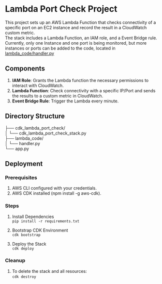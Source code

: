 # Lambda Port Check Project

This project sets up an AWS Lambda Function that checks connectivity of a
specific port on an EC2 instance and record the result in a CloudWatch
custom metric.  
The stack includes a Lambda Function, an IAM role, and a Event Bridge rule.  
Currently, only one Instance and one port is being monitored, but more
instances or ports can be added to the code, located in [lambda_code/handler.py](./lambda_code/handler.py)  

## Components

1. **IAM Role**: Grants the Lambda function the necessary permissions
to interact with CloudWatch.
2. **Lambda Function**: Check connectivity with a specific IP/Port and
sends the results to a custom metric in CloudWatch.
3. **Event Bridge Rule**: Trigger the Lambda every minute.

## Directory Structure

├── cdk_lambda_port_check/  
│  └── cdk_lambda_port_check_stack.py  
├── lambda_code/  
│  └── handler.py  
└──  app.py  

## Deployment

### Prerequisites

1. AWS CLI configured with your credentials.
2. AWS CDK installed (npm install -g aws-cdk).

### Steps

1. Install Dependencies  
`pip install -r requirements.txt`

2. Bootstrap CDK Environment  
`cdk bootstrap`

3. Deploy the Stack  
`cdk deploy`

### Cleanup

1. To delete the stack and all resources:  
`cdk destroy`
